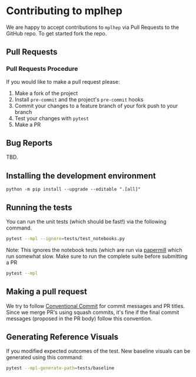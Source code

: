 # Contributing to mplhep

We are happy to accept contributions to `mplhep` via Pull Requests to the GitHub repo. To get started fork the repo.

## Pull Requests

### Pull Requests Procedure

If you would like to make a pull request please:

1. Make a fork of the project
2. Install `pre-commit` and the project's `pre-commit` hooks
3. Commit your changes to a feature branch of your fork push to your branch
4. Test your changes with `pytest`
5. Make a PR

## Bug Reports

TBD.

## Installing the development environment

```
python -m pip install --upgrade --editable ".[all]"
```

<!-- To make the PR process much smoother we also strongly recommend that you setup the Git pre-commit hook for [Black](https://github.com/psf/black) by running

```
pre-commit install
```

This will run `black` over your code each time you attempt to make a commit and warn you if there is an error, canceling the commit. -->

## Running the tests

You can run the unit tests (which should be fast!) via the following command.

```bash
pytest --mpl --ignore=tests/test_notebooks.py
```

Note: This ignores the notebook tests (which are run via [papermill](https://github.com/nteract/papermill) which run somewhat slow.
Make sure to run the complete suite before submitting a PR

```bash
pytest --mpl
```

## Making a pull request

We try to follow [Conventional Commit](https://www.conventionalcommits.org/) for commit messages and PR titles. Since we merge PR's using squash commits, it's fine if the final commit messages (proposed in the PR body) follow this convention.

## Generating Reference Visuals

If you modified expected outcomes of the test. New baseline visuals can be generated using this command:

```bash
pytest --mpl-generate-path=tests/baseline
```

